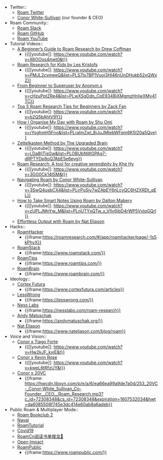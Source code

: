 - Twitter::
    - [Roam Twitter](https://twitter.com/RoamResearch)
    - [Conor White-Sullivan](https://twitter.com/Conaw) (our founder & CEO)
- Roam Community::
    - [Roam Slack](https://join.slack.com/t/roamresearch/shared_invite/zt-h695qjav-Rnlz8GFolVzFl8z3~U3tog)
    - [Roam GitHub](https://github.com/Roam-Research)
    - [Roam YouTube](https://www.youtube.com/channel/UCw7Xjh150WTk6hefbiowLlw/playlists)
- Tutorial Videos::
    - [A Beginner’s Guide to Roam Research by Drew Coffman](https://www.youtube.com/watch?v=X6OOos4met0&t)
        - {{[[youtube]]: https://www.youtube.com/watch?v=X6OOos4met0&t}}
    - [Roam Research for Kids by Les Kristofs](https://www.youtube.com/watch?v=PMJL2cvmeeQ&list=PLS7Ix7BP1Vuoi3Hl46nUnDHukb52xQWx2)
        - {{[[youtube]]: https://www.youtube.com/watch?v=PMJL2cvmeeQ&list=PLS7Ix7BP1Vuoi3Hl46nUnDHukb52xQWx2}}
    - [From Beginner to Superuser by Anonym.s](https://www.youtube.com/watch?v=cHzuPptZRe4&list=PLwXSqDdn_CpE934BjXMgmzHnlwXMy41TC)
        - {{[[youtube]]: https://www.youtube.com/watch?v=cHzuPptZRe4&list=PLwXSqDdn_CpE934BjXMgmzHnlwXMy41TC}}
    - [Top 5 Roam Research Tips for Beginners by Zack Fan](https://www.youtube.com/watch?v=b2Q5bAhtV9Y)
        - {{[[youtube]]: https://www.youtube.com/watch?v=b2Q5bAhtV9Y}}
    - [How I Organise My Day with Roam by Shu Omi](https://www.youtube.com/watch?v=rYsghmH5Fno&list=PLralmZwl_8jJuJMIebWFqm6K5I20a5Qve)
        - {{[[youtube]]: https://www.youtube.com/watch?v=rYsghmH5Fno&list=PLralmZwl_8jJuJMIebWFqm6K5I20a5Qve}}
    - [Zettelkasten Method by The Upgraded Brain](https://www.youtube.com/watch?v=LDa8ljTjsGw&list=PLOBUbNWGPAg7-dRPTYDp8oQ7AbE5e6eyg)
        - {{[[youtube]]: https://www.youtube.com/watch?v=LDa8ljTjsGw&list=PLOBUbNWGPAg7-dRPTYDp8oQ7AbE5e6eyg}}
    - [Roam Research: A tool for creative serendipity by Khe Hy](https://www.youtube.com/watch?v=3GG0Ck14ISM&t)
        - {{[[youtube]]: https://www.youtube.com/watch?v=3GG0Ck14ISM&t}}
    - [Navigating Roam by Conor White-Sullivan](https://www.youtube.com/watch?v=3SwQ4usbCX4&list=PLirPuSjy7wZAbEY6nLcyQC6HZXRDt_qEL)
        - {{[[youtube]]: https://www.youtube.com/watch?v=3SwQ4usbCX4&list=PLirPuSjy7wZAbEY6nLcyQC6HZXRDt_qEL}}
    - [How to Take Smart Notes Using Roam by Dalton Mabery](https://www.youtube.com/watch?v=zUPLJMnYw_M&list=PLnUTYxQTw_v_VIIv6jbD4rWP5VxIqGQrl)
        - {{[[youtube]]: https://www.youtube.com/watch?v=zUPLJMnYw_M&list=PLnUTYxQTw_v_VIIv6jbD4rWP5VxIqGQrl}}
    - [Effortless Output with Roam by Nat Eliason](http://www.effortlessoutput.com/)
- Hacks::
    - [RoamHacker](https://roamresearch.com/#/app/roamhacker/page/-1s5kPhyX)
        - {{iframe:https://roamresearch.com/#/app/roamhacker/page/-1s5kPhyX}}
    - [RoamStack](https://www.roamstack.com/)
        - {{iframe:https://www.roamstack.com/}}
    - [RoamTips](http://roamtips.com/)
        - {{iframe:https://www.roamtips.com/}}
    - [RoamBrain](https://www.roambrain.com/)
        - {{iframe:https://www.roambrain.com/}}
- Ideology::
    - [Cortex Futura](https://www.cortexfutura.com/articles)
        - {{iframe:https://www.cortexfutura.com/articles}}
    - [LessWrong](https://lesswrong.com/)
        - {{iframe:https://lesswrong.com/}}
    - [Ness Labs](https://nesslabs.com/roam-research)
        - {{iframe:https://nesslabs.com/roam-research}}
    - [Andy Matuschak](https://andymatuschak.org/)
        - {{iframe:https://andymatuschak.org/}}
    - [Nat Eliason](https://www.nateliason.com/blog/roam)
        - {{iframe:https://www.nateliason.com/blog/roam}}
- Voice and Vision::
    - [Conor x Tiago Forte](https://www.youtube.com/watch?v=Hw2kJF_kxjE&t)
        - {{[[youtube]]: https://www.youtube.com/watch?v=Hw2kJF_kxjE&t}}
    - [Conor x Kevin Rose](https://www.youtube.com/watch?v=kweL6tRfzUY&t)
        - {{[[youtube]]: https://www.youtube.com/watch?v=kweL6tRfzUY&t}}
    - [Conor x 20VC](https://hwcdn.libsyn.com/p/e/a/6/ea66ea99a9de7a0d/253_20VC-_Conor-White_Sullivan_Co-Founder__CEO__Roam_Research.mp3?c_id=72308348&cs_id=72308348&expiration=1607532034&hwt=da6085508f745e3dc414e60ab8a6adeb)
        - {{iframe: https://hwcdn.libsyn.com/p/e/a/6/ea66ea99a9de7a0d/253_20VC-_Conor-White_Sullivan_Co-Founder__CEO__Roam_Research.mp3?c_id=72308348&cs_id=72308348&expiration=1607532034&hwt=da6085508f745e3dc414e60ab8a6adeb}}
- Public Roam & Multiplayer Mode::
    - [Roam Bookclub 2](https://roamresearch.com/#/app/roam-book-club-2)
    - [Naval](https://roamresearch.com/#/app/Navalmanack/page/_H6kKQQPV)
    - [RoamTutorial](https://roamresearch.com/#/app/RoamTutorial)
    - [Covid19](https://roamresearch.com/#/app/covid19/page/sovtkqQ2O)
    - [RoamCn阅读书单接龙🐲](https://roamresearch.com/#/app/RoamCN/page/AWPbXW0JT)
    - [Open Impact](https://roamresearch.com/#/app/openimpact)
    - [RoamPublic](https://www.roampublic.com/)
        - {{iframe:https://www.roampublic.com/}}
